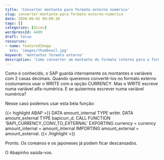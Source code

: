 ```yaml
---
title: 'Converter montante para formato externo numérico'
slug: converter-montante-para-formato-externo-numerico
date: 2020-06-02 09:09:10
tags: []
categories: [dicas]
wordpressId: 4489
draft: false
resources:
- name: featuredImage
  src: 'images/thumbnail.jpg'
keyword: 'montantes formato externo'
description: 'Como converter um montante do formato interno para o formato interno atribuindo o resultado a uma variável de tipo numérico.'
---
```

Como é conhecido, o SAP guarda internamente os montantes e variáveis com 2 casas decimais. Quando queremos convertê-los no formato externo costumamos usar o WRITE com a opção CURRENCY. Mas o WRITE escreve numa variável alfa-numérica. E se quisermos escrever numa variável numérica?

<!--more-->

Nesse caso podemos usar esta bela função:


{{< highlight ABAP >}}
DATA amount_internal TYPE wrbtr.
DATA amount_external TYPE bapicurr_d.
CALL FUNCTION 'BAPI_CURRENCY_CONV_TO_EXTERNAL'
  EXPORTING
    currency        = currency
    amount_internal = amount_internal
  IMPORTING
    amount_external = amount_external.
{{< /highlight >}}

Pronto. Os coreanos e os japoneses já podem ficar descansados.

O Abapinho saúda-vos.
